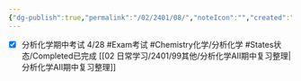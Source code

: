 ```yaml
---
{"dg-publish":true,"permalink":"/02/2401/08/","noteIcon":"","created":"2025-01-31T00:35","updated":"2025-07-01T13:38"}
---
```


- [x] 分析化学期中考试 4/28 #Exam考试 #Chemistry化学/分析化学 #States状态/Completed已完成 
[[02 日常学习/2401/99其他/分析化学AII期中复习整理\|分析化学AII期中复习整理]]